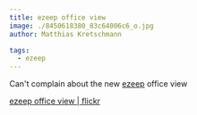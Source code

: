 ```yaml
---
title: ezeep office view
image: ./8450618380_83c64006c6_o.jpg
author: Matthias Kretschmann

tags:
  - ezeep
---
```


Can't complain about the new [ezeep](http://ezeep.com) office view

[ezeep office view | flickr](http://www.flickr.com/photos/krema/8450618380)

